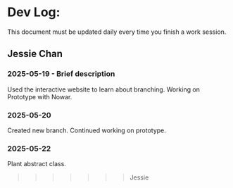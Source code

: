 # Dev Log:

This document must be updated daily every time you finish a work session.

## Jessie Chan

### 2025-05-19 - Brief description
Used the interactive website to learn about branching.
Working on Prototype with Nowar.

### 2025-05-20
Created new branch. Continued working on prototype.

### 2025-05-22
Plant abstract class.
>>>>>>> Jessie

